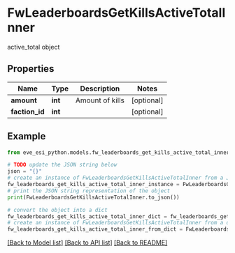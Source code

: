 # FwLeaderboardsGetKillsActiveTotalInner

active_total object

## Properties

Name | Type | Description | Notes
------------ | ------------- | ------------- | -------------
**amount** | **int** | Amount of kills | [optional] 
**faction_id** | **int** |  | [optional] 

## Example

```python
from eve_esi_python.models.fw_leaderboards_get_kills_active_total_inner import FwLeaderboardsGetKillsActiveTotalInner

# TODO update the JSON string below
json = "{}"
# create an instance of FwLeaderboardsGetKillsActiveTotalInner from a JSON string
fw_leaderboards_get_kills_active_total_inner_instance = FwLeaderboardsGetKillsActiveTotalInner.from_json(json)
# print the JSON string representation of the object
print(FwLeaderboardsGetKillsActiveTotalInner.to_json())

# convert the object into a dict
fw_leaderboards_get_kills_active_total_inner_dict = fw_leaderboards_get_kills_active_total_inner_instance.to_dict()
# create an instance of FwLeaderboardsGetKillsActiveTotalInner from a dict
fw_leaderboards_get_kills_active_total_inner_from_dict = FwLeaderboardsGetKillsActiveTotalInner.from_dict(fw_leaderboards_get_kills_active_total_inner_dict)
```
[[Back to Model list]](../README.md#documentation-for-models) [[Back to API list]](../README.md#documentation-for-api-endpoints) [[Back to README]](../README.md)


